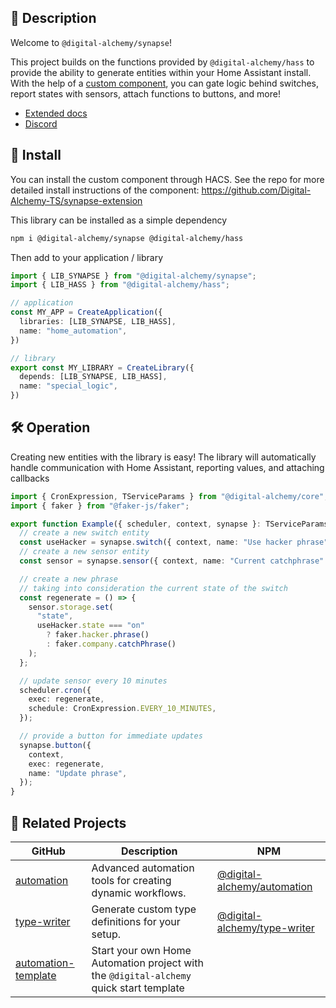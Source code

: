 ## 📘 Description

Welcome to `@digital-alchemy/synapse`!

This project builds on the functions provided by `@digital-alchemy/hass` to provide the ability to generate entities within your Home Assistant install. With the help of a [custom component](https://github.com/Digital-Alchemy-TS/synapse-extension), you can gate logic behind switches, report states with sensors, attach functions to buttons, and more!

- [Extended docs](https://docs.digital-alchemy.app/Synapse)
- [Discord](https://discord.gg/JkZ35Gv97Y)

## 💾 Install

You can install the custom component through HACS. See the repo for more detailed install instructions of the component: https://github.com/Digital-Alchemy-TS/synapse-extension

This library can be installed as a simple dependency
```bash
npm i @digital-alchemy/synapse @digital-alchemy/hass
```

Then add to your application / library

```typescript
import { LIB_SYNAPSE } from "@digital-alchemy/synapse";
import { LIB_HASS } from "@digital-alchemy/hass";

// application
const MY_APP = CreateApplication({
  libraries: [LIB_SYNAPSE, LIB_HASS],
  name: "home_automation",
})

// library
export const MY_LIBRARY = CreateLibrary({
  depends: [LIB_SYNAPSE, LIB_HASS],
  name: "special_logic",
})
```

## 🛠️ Operation

Creating new entities with the library is easy! The library will automatically handle communication with Home Assistant, reporting values, and attaching callbacks

```typescript
import { CronExpression, TServiceParams } from "@digital-alchemy/core";
import { faker } from "@faker-js/faker";

export function Example({ scheduler, context, synapse }: TServiceParams) {
  // create a new switch entity
  const useHacker = synapse.switch({ context, name: "Use hacker phrase" });
  // create a new sensor entity
  const sensor = synapse.sensor({ context, name: "Current catchphrase" });

  // create a new phrase
  // taking into consideration the current state of the switch
  const regenerate = () => {
    sensor.storage.set(
      "state",
      useHacker.state === "on"
        ? faker.hacker.phrase()
        : faker.company.catchPhrase()
    );
  };

  // update sensor every 10 minutes
  scheduler.cron({
    exec: regenerate,
    schedule: CronExpression.EVERY_10_MINUTES,
  });

  // provide a button for immediate updates
  synapse.button({
    context,
    exec: regenerate,
    name: "Update phrase",
  });
}
```

## 🤝 Related Projects

| GitHub                                                              | Description                                                                            | NPM                                                                                      |
| ------------------------------------------------------------------- | -------------------------------------------------------------------------------------- | ---------------------------------------------------------------------------------------- |
| [automation](https://github.com/Digital-Alchemy-TS/automation)      | Advanced automation tools for creating dynamic workflows.                              | [@digital-alchemy/automation](https://www.npmjs.com/package/@digital-alchemy/automation) |
| [type-writer](https://github.com/Digital-Alchemy-TS/terminal)       | Generate custom type definitions for your setup.                                       | [@digital-alchemy/type-writer](https://www.npmjs.com/package/@digital-alchemy/terminal)  |
| [automation-template](https://github.com/Digital-Alchemy-TS/gotify) | Start your own Home Automation project with the `@digital-alchemy` quick start template|                                                                                          |
